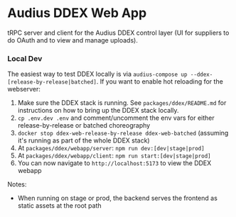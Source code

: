 # Audius DDEX Web App

tRPC server and client for the Audius DDEX control layer (UI for suppliers to do OAuth and to view and manage uploads).

### Local Dev
The easiest way to test DDEX locally is via `audius-compose up --ddex-[release-by-release|batched]`. If you want to enable hot reloading for the webserver:

1. Make sure the DDEX stack is running. See `packages/ddex/README.md` for instructions on how to bring up the DDEX stack locally.
2. `cp .env.dev .env` and comment/uncomment the env vars for either release-by-release or batched choreography
2. `docker stop ddex-web-release-by-release ddex-web-batched` (assuming it's running as part of the whole DDEX stack)
3. At `packages/ddex/webapp/server`: `npm run dev:[dev|stage|prod]`
4. At `packages/ddex/webapp/client`: `npm run start:[dev|stage|prod]`
5. You can now navigate to `http://localhost:5173` to view the DDEX webapp

Notes:
* When running on stage or prod, the backend serves the frontend as static assets at the root path

